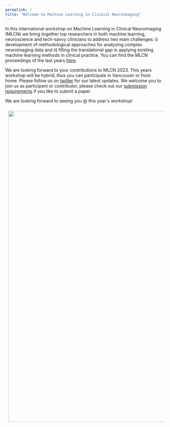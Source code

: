 ```yaml
---
permalink: /
title: "Welcome to Machine Learning in Clinical Neuroimaging"
---
```



In this international workshop on Machine Learning in Clinical Neuroimaging (MLCN) we bring together top researchers in both machine learning, neuroscience and tech-savvy clinicians to address two main challenges: i) development of methodological approaches for analyzing complex neuroimaging data and ii) filling the translational gap in applying existing machine learning methods in clinical practice. You can find the MLCN proceedings of the last years [here](https://link.springer.com/conference/mlcn). 

We are looking forward to your contributions to MLCN 2023. This years workshop will be hybrid, thus you can participate in Vancouver or from home. Please follow us on [twitter](https://twitter.com/MLCNworkshop) for our latest updates. We welcome you to join us as participant or contributor, please check out our [submission requirements](https://mlcnworkshop.github.io/submissions/) if you like to submit a paper.

We are looking forward to seeing you @ this year's workshop!

<img align="center" src="https://mlcnworkshop.github.io/images/vancouver_intro.png" width="1000 px" style="padding: 10px">
